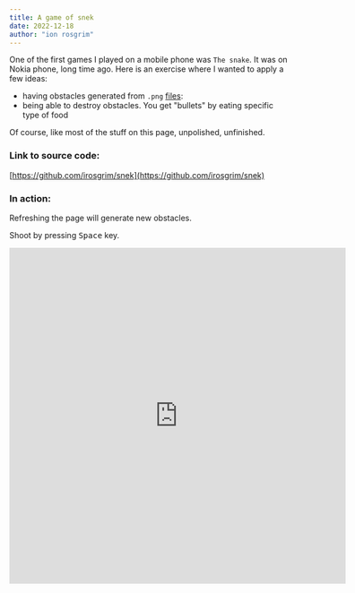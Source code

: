 ```yaml
---
title: A game of snek
date: 2022-12-18
author: "ion rosgrim"
---
```


One of the first games I played on a mobile phone was `The snake`. It was on Nokia phone, long time ago.
Here is an exercise where I wanted to apply a few ideas: 
- having obstacles generated from `.png` [files](https://github.com/irosgrim/snek/tree/main/src/imgs): 
- being able to destroy obstacles. You get "bullets" by eating specific type of food

Of course, like most of the stuff on this page, unpolished, unfinished.


### Link to source code:
[https://github.com/irosgrim/snek](https://github.com/irosgrim/snek)


### In action:

Refreshing the page will generate new obstacles.

Shoot by pressing <kbd>Space</kbd> key.

<iframe src="https://irosgrim.github.io/snek/"" frameborder="0" width="600" height="600"></iframe>
